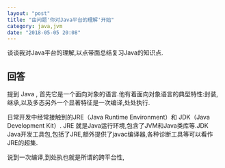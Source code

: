 ```yaml
---
layout: "post"
title: "由问题'你对Java平台的理解'开始"
category: java,jvm
date: "2018-05-05 20:08"
---
```


谈谈我对Java平台的理解,以点带面总结复习Java的知识点.

## 回答

提到 Java , 首先它是一个面向对象的语言.他有着面向对象语言的典型特性:封装,继承,以及多态另外一个显著特征是一次编译,处处执行.

日常开发中经常接触到的JRE（Java Runtime Environment）和 JDK（Java Development Kit）. JRE 就是Java运行环境,包含了JVM和Java类库等.JDK  Java开发工具包,包括了JRE,额外提供了javac编译器,各种诊断工具等可以看作JRE的超集.

说到一次编译,到处执也就是所谓的跨平台性,
